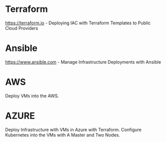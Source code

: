 # Terraform
  https://terraform.io
    - Deploying IAC with Terraform Templates to Public Cloud Providers

# Ansible 
  https://www.ansible.com
    - Manage Infrastructure Deployments with Ansible
    
  <h1> AWS </h1>
    Deploy VMs into the AWS. 
  
  <h1> AZURE </h1>
    Deploy Infrastructure with VMs in Azure with Terraform. Configure Kubernetes into the VMs with A Master and Two Nodes. 
